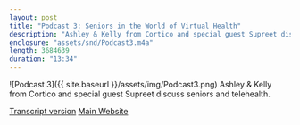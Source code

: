```yaml
---
layout: post
title: "Podcast 3: Seniors in the World of Virtual Health"
description: "Ashley & Kelly from Cortico and special guest Supreet discuss seniors and telehealth."
enclosure: "assets/snd/Podcast3.m4a"
length: 3684639
duration: "13:34"
---
```

![Podcast 3]({{ site.baseurl }}/assets/img/Podcast3.png)
Ashley & Kelly from Cortico and special guest Supreet discuss seniors and telehealth.

[Transcript version](https://cortico.health/article/podcast-seniors-in-healthcare)
[Main Website](https://cortico.health)